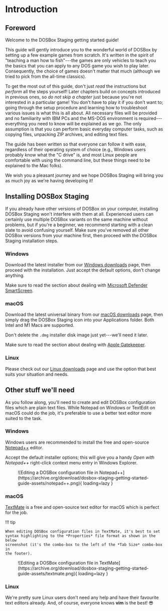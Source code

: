 # Introduction

## Foreword

Welcome to the DOSBox Staging getting started guide!

This guide will gently introduce you to the wonderful world of DOSBox by
setting up a few example games from scratch. It's written in the spirit of
"teaching a man how to fish"---the games are only vehicles to teach you the
basics that you can apply to any DOS game you wish to play later.
Consequently, the choice of games doesn't matter that much (although we tried
to pick from the all-time classics).

To get the most out of this guide, don't just *read* the instructions but
*perform* all the steps yourself! Later chapters build on concepts introduced
in previous ones, so *do not skip a chapter* just because you're not
interested in a particular game! You don't have to play it if you don't want
to; going through the setup procedure and learning how to troubleshoot various
issues is what this is all about. All necessary files will be provided and no
familiarity with IBM PCs and the MS-DOS environment is required---everything
you need to know will be explained as we go. The only assumption is that you
can perform basic everyday computer tasks, such as copying files, unpacking
ZIP archives, and editing text files. 

The guide has been written so that everyone can follow it with ease,
regardless of their operating system of choice (e.g., Windows users probably
know what the "C drive" is, and most Linux people are comfortable with using
the command line, but these things need to be explained to the Mac folks).

We wish you a pleasant journey and we hope DOSBos Staging will bring you as
much joy as we're having developing it!


## Installing DOSBox Staging

If you already have other versions of DOSBox on your computer, installing
DOSBox Staging won't interfere with them at all. Experienced users can
certainly use multiple DOSBox variants on the same machine without problems,
but if you're a beginner, we recommend starting with a clean slate to avoid
confusing yourself. Make sure you've removed all other DOSBox versions from
your machine first, then proceed with the DOSBox Staging installation steps.

<h3>Windows</h3>

Download the latest installer from our [Windows
downloads](../downloads/windows.md) page, then proceed with the installation.
Just accept the default options, don't change anything.

Make sure to read the section about dealing with [Microsoft Defender SmartScreen](../downloads/windows.md#microsoft-defender-smartscreen).

<h3>macOS</h3>

Download the latest universal binary from our [macOS
downloads](../downloads/macos.md) page, then simply drag the DOSBox Staging
icon into your Applications folder. Both Intel and M1 Macs are supported.

Don't delete the `.dmg` installer disk image just yet---we'll need it later.

Make sure to read the section about dealing with [Apple Gatekeeper](../downloads/macos.md#apple-gatekeeper).


<h3>Linux</h3>

Please check out our [Linux downloads](../downloads/linux.md) page and use
the option that best suits your situation and needs.


## Other stuff we'll need

As you follow along, you'll need to create and edit DOSBox configuration files
which are plain text files. While Notepad on Windows or TextEdit on macOS
could do the job, it's preferable to use a better text editor more suited to
the task.


<h3>Windows</h3>

Windows users are recommended to install the free and open-source
[Notepad++](https://notepad-plus-plus.org/) editor.

Accept the default installer options; this will give you a handy *Open with
Notepad++* right-click context menu entry in Windows Explorer.

<figure markdown>
  ![Editing a DOSBox configuration file in Notepad++](https://archive.org/download/dosbox-staging-getting-started-guide-assets/notepad++.png){ loading=lazy }
</figure>


<h3>macOS</h3>

[TextMate](https://macromates.com/) is a free and open-source text editor
for macOS which is perfect for the job.

!!! tip

    When editing DOSBox configuration files in TextMate, it's best to set
    syntax highlighting to the *Properties* file format as shown in the below
    screenshot (it's the combo-box to the left of the *Tab Size* combo-box in
    the footer).

<figure markdown>
  ![Editing a DOSBox configuration file in TextMate](https://archive.org/download/dosbox-staging-getting-started-guide-assets/textmate.png){ loading=lazy }
</figure>


<h3>Linux</h3>

We're pretty sure Linux users don't need any help and have their favourite
text editors already. And, of course, everyone knows **vim** is the best!
:sunglasses:


